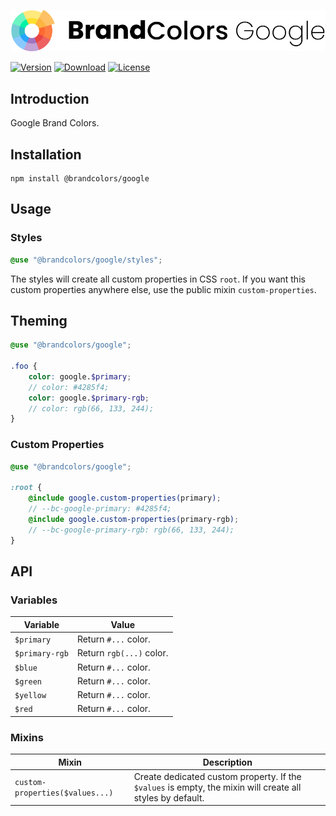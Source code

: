 <div align="center">

![Brand Colors Google](.github/logo.svg)

</div>

[![Version](https://flat.badgen.net/npm/v/@brandcolors/google)](https://www.npmjs.com/package/@brandcolors/google)
[![Download](https://flat.badgen.net/npm/dt/@brandcolors/google)](https://www.npmjs.com/package/@brandcolors/google)
[![License](https://flat.badgen.net/npm/license/@brandcolors/google)](https://www.npmjs.com/package/@brandcolors/google)

## Introduction

Google Brand Colors.

## Installation

```shell
npm install @brandcolors/google
```

## Usage

### Styles

<block-code>

```scss
@use "@brandcolors/google/styles";
```

</block-code>

The styles will create all custom properties in CSS `root`. If you want this custom properties anywhere else, use the
public mixin `custom-properties`.

## Theming

```scss
@use "@brandcolors/google";

.foo {
    color: google.$primary;
    // color: #4285f4;
    color: google.$primary-rgb;
    // color: rgb(66, 133, 244);
}
```

### Custom Properties

```scss
@use "@brandcolors/google";

:root {
    @include google.custom-properties(primary);
    // --bc-google-primary: #4285f4;
    @include google.custom-properties(primary-rgb);
    // --bc-google-primary-rgb: rgb(66, 133, 244);
}
```

## API

### Variables

| Variable | Value |
| --- | --- |
| `$primary` | Return `#...` color. |
| `$primary-rgb` | Return `rgb(...)` color. |
| `$blue` | Return `#...` color. |
| `$green` | Return `#...` color. |
| `$yellow` | Return `#...` color. |
| `$red` | Return `#...` color. |

### Mixins

| Mixin | Description |
| --- | --- |
| `custom-properties($values...)` | Create dedicated custom property. If the `$values` is empty, the mixin will create all styles by default. |

